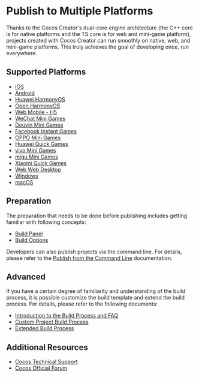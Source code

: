# Publish to Multiple Platforms

Thanks to the Cocos Creator's dual-core engine architecture (the C++ core is for native platforms and the TS core is for web and mini-game platform), projects created with Cocos Creator can run smoothly on native, web, and mini-game platforms. This truly achieves the goal of developing once, run everywhere.

## Supported Platforms

- [iOS](./ios/index.md)
- [Android](./android/index.md)
- [Huawei HarmonyOS](./publish-huawei-ohos.md)
- [Open HarmonyOS](./publish-openharmony.md)
- [Web Mobile - H5](./publish-web.md)
- [WeChat Mini Games](./publish-wechatgame.md)
- [Douyin Mini Games](./publish-bytedance-mini-game.md)
- [Facebook Instant Games](./publish-fb-instant-games.md)
- [OPPO Mini Games](./publish-oppo-mini-game.md)
- [Huawei Quick Games](./publish-huawei-quick-game.md)
- [vivo Mini Games](./publish-vivo-mini-game.md)
- [migu Mini Games](./publish-migu-mini-game.md)
- [Xiaomi Quick Games](./publish-xiaomi-quick-game.md)
- [Web Web Desktop](publish-web.md)
- [Windows](./windows/index.md)
- [macOS](./ios/index.md)

## Preparation

The preparation that needs to be done before publishing includes getting familiar with following concepts:

- [Build Panel](build-panel.md)
- [Build Options](build-options.md)

Developers can also publish projects via the command line. For details, please refer to the [Publish from the Command Line](publish-in-command-line.md) documentation.

## Advanced

If you have a certain degree of familiarity and understanding of the build process, it is possible customize the build template and extend the build process. For details, please refer to the following documents:

- [Introduction to the Build Process and FAQ](build-guide.md)
- [Custom Project Build Process](custom-project-build-template.md)
- [Extended Build Process](custom-build-plugin.md)

## Additional Resources

- [Cocos Technical Support](https://www.cocos.com/en/assistant)
- [Cocos Official Forum](https://discuss.cocos2d-x.org/)
